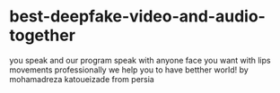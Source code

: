 # best-deepfake-video-and-audio-together
you speak and our program speak with anyone face you want with lips movements professionally
we help you to have betther world!
by mohamadreza katoueizade from persia

